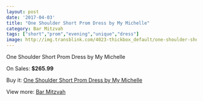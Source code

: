 ```yaml
---
layout: post
date: '2017-04-03'
title: "One Shoulder Short Prom Dress by My Michelle"
category: Bar Mitzvah
tags: ["short","prom","evening","unique","dress"]
image: http://img.transblink.com/4023-thickbox_default/one-shoulder-short-prom-dress-by-my-michelle.jpg
---
```

One Shoulder Short Prom Dress by My Michelle

On Sales: **$265.99**
<a href="https://www.transblink.com/en/bar-mitzvah/1275-one-shoulder-short-prom-dress-by-my-michelle.html"><amp-img layout="responsive" width="600" height="600" src="//img.transblink.com/4023-thickbox_default/one-shoulder-short-prom-dress-by-my-michelle.jpg" alt="One Shoulder Short Prom Dress by My Michelle 0" /></a>
<a href="https://www.transblink.com/en/bar-mitzvah/1275-one-shoulder-short-prom-dress-by-my-michelle.html"><amp-img layout="responsive" width="600" height="600" src="//img.transblink.com/4025-thickbox_default/one-shoulder-short-prom-dress-by-my-michelle.jpg" alt="One Shoulder Short Prom Dress by My Michelle 1" /></a>
<a href="https://www.transblink.com/en/bar-mitzvah/1275-one-shoulder-short-prom-dress-by-my-michelle.html"><amp-img layout="responsive" width="600" height="600" src="//img.transblink.com/4024-thickbox_default/one-shoulder-short-prom-dress-by-my-michelle.jpg" alt="One Shoulder Short Prom Dress by My Michelle 2" /></a>

Buy it: [One Shoulder Short Prom Dress by My Michelle](https://www.transblink.com/en/bar-mitzvah/1275-one-shoulder-short-prom-dress-by-my-michelle.html "One Shoulder Short Prom Dress by My Michelle")

View more: [Bar Mitzvah](https://www.transblink.com/en/2-bar-mitzvah "Bar Mitzvah")